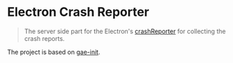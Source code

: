 Electron Crash Reporter
=======================

> The server side part for the Electron's
[crashReporter](https://github.com/atom/electron/blob/master/docs/api/crash-reporter.md)
for collecting the crash reports.

The project is based on [gae-init](https://gae-init.com).
